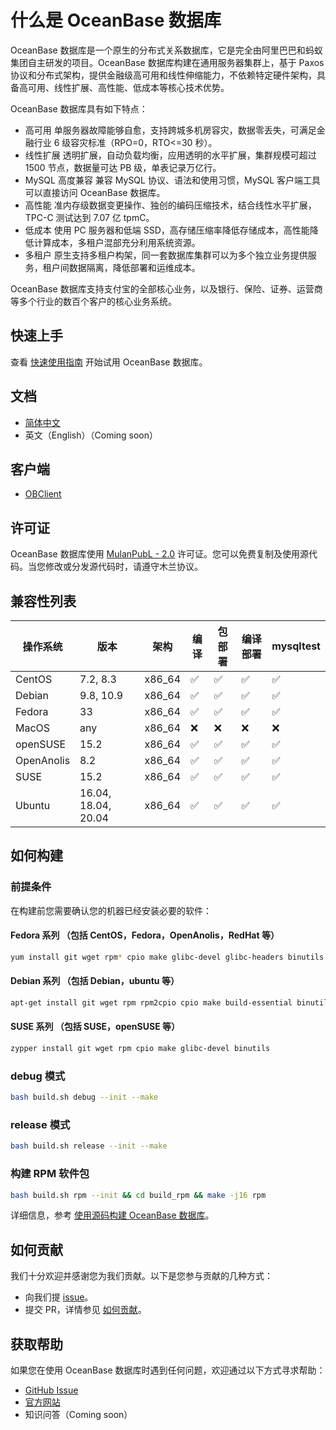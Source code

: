 # 什么是 OceanBase 数据库

OceanBase 数据库是一个原生的分布式关系数据库，它是完全由阿里巴巴和蚂蚁集团自主研发的项目。OceanBase 数据库构建在通用服务器集群上，基于 Paxos 协议和分布式架构，提供金融级高可用和线性伸缩能力，不依赖特定硬件架构，具备高可用、线性扩展、高性能、低成本等核心技术优势。

OceanBase 数据库具有如下特点：

- 高可用
    单服务器故障能够自愈，支持跨城多机房容灾，数据零丢失，可满足金融行业 6 级容灾标准（RPO=0，RTO<=30 秒）。
- 线性扩展
    透明扩展，自动负载均衡，应用透明的水平扩展，集群规模可超过 1500 节点，数据量可达 PB 级，单表记录万亿行。
- MySQL 高度兼容
    兼容 MySQL 协议、语法和使用习惯，MySQL 客户端工具可以直接访问 OceanBase 数据库。
- 高性能
    准内存级数据变更操作、独创的编码压缩技术，结合线性水平扩展，TPC-C 测试达到 7.07 亿 tpmC。
- 低成本
    使用 PC 服务器和低端 SSD，高存储压缩率降低存储成本，高性能降低计算成本，多租户混部充分利用系统资源。
- 多租户
    原生支持多租户构架，同一套数据库集群可以为多个独立业务提供服务，租户间数据隔离，降低部署和运维成本。

OceanBase 数据库支持支付宝的全部核心业务，以及银行、保险、证券、运营商等多个行业的数百个客户的核心业务系统。

## 快速上手

查看 [快速使用指南](https://open.oceanbase.com/quickStart) 开始试用 OceanBase 数据库。

## 文档

- [简体中文](https://open.oceanbase.com/docs)
- 英文（English）（Coming soon）

## 客户端

- [OBClient](https://github.com/oceanbase/obclient)

## 许可证

OceanBase 数据库使用 [MulanPubL - 2.0](https://license.coscl.org.cn/MulanPubL-2.0/index.html) 许可证。您可以免费复制及使用源代码。当您修改或分发源代码时，请遵守木兰协议。

## 兼容性列表

| 操作系统 | 版本 | 架构 | 编译 | 包部署 | 编译部署 | mysqltest |
| ---- | ---- | ---- | ---- | ---- | ---- | ---- |
| CentOS | 7.2, 8.3 | x86_64 | ✅ | ✅ | ✅ | ✅ |
| Debian | 9.8, 10.9 | x86_64 | ✅ | ✅ | ✅ | ✅ |
| Fedora | 33 | x86_64 | ✅ | ✅ | ✅ | ✅ |
| MacOS | any | x86_64 | ❌ | ❌ | ❌ | ❌ |
| openSUSE | 15.2 | x86_64 | ✅ | ✅ | ✅ | ✅ |
| OpenAnolis | 8.2 | x86_64 | ✅ | ✅ | ✅ | ✅ |
| SUSE | 15.2 | x86_64 | ✅ | ✅ | ✅ | ✅ |
| Ubuntu | 16.04, 18.04, 20.04 | x86_64 | ✅ | ✅ | ✅ | ✅ |

## 如何构建

### 前提条件

在构建前您需要确认您的机器已经安装必要的软件：

#### Fedora 系列 （包括 CentOS，Fedora，OpenAnolis，RedHat 等）

```sh
yum install git wget rpm* cpio make glibc-devel glibc-headers binutils
```

#### Debian 系列 （包括 Debian，ubuntu 等）

```sh
apt-get install git wget rpm rpm2cpio cpio make build-essential binutils
```

#### SUSE 系列 （包括 SUSE，openSUSE 等）

```sh
zypper install git wget rpm cpio make glibc-devel binutils
```

### debug 模式

```bash
bash build.sh debug --init --make
```

### release 模式

```bash
bash build.sh release --init --make
```

### 构建 RPM 软件包

```bash
bash build.sh rpm --init && cd build_rpm && make -j16 rpm
```

详细信息，参考 [使用源码构建 OceanBase 数据库](https://open.oceanbase.com/docs/community/oceanbase-database/V3.1.0/get-the-oceanbase-database-by-using-source-code)。

## 如何贡献

我们十分欢迎并感谢您为我们贡献。以下是您参与贡献的几种方式：

- 向我们提 [issue](https://github.com/oceanbase/oceanbase/issues)。
- 提交 PR，详情参见 [如何贡献](CONTRIBUTING.md)。

## 获取帮助

如果您在使用 OceanBase 数据库时遇到任何问题，欢迎通过以下方式寻求帮助：

- [GitHub Issue](https://github.com/oceanbase/oceanbase/issues)
- [官方网站](https://open.oceanbase.com/)
- 知识问答（Coming soon）
